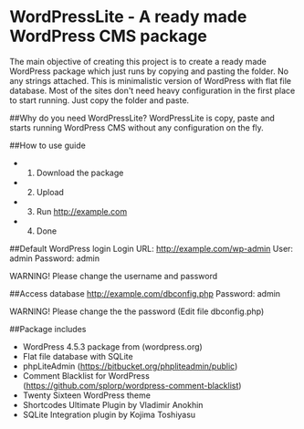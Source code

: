 # WordPressLite - A ready made WordPress CMS package
The main objective of creating this project is to create a ready made WordPress package which just runs by copying and pasting the folder. No any strings attached. This is minimalistic version of WordPress with flat file database. Most of the sites don't need heavy configuration in the first place to start running. Just copy the folder and paste. 

##Why do you need WordPressLite?
WordPressLite is copy, paste and starts running WordPress CMS without any configuration on the fly.

##How to use guide 
- 1. Download the package
- 2. Upload
- 3. Run http://example.com
- 4. Done

##Default WordPress login
Login URL: http://example.com/wp-admin
User: admin
Password: admin

WARNING! Please change the username and password

##Access database
http://example.com/dbconfig.php
Password: admin

WARNING! Please change the the password (Edit file dbconfig.php)

##Package includes
- WordPress 4.5.3 package from (wordpress.org) 
- Flat file database with SQLite
- phpLiteAdmin (https://bitbucket.org/phpliteadmin/public)
- Comment Blacklist for WordPress (https://github.com/splorp/wordpress-comment-blacklist)
- Twenty Sixteen WordPress theme
- Shortcodes Ultimate Plugin by Vladimir Anokhin
- SQLite Integration plugin by Kojima Toshiyasu


